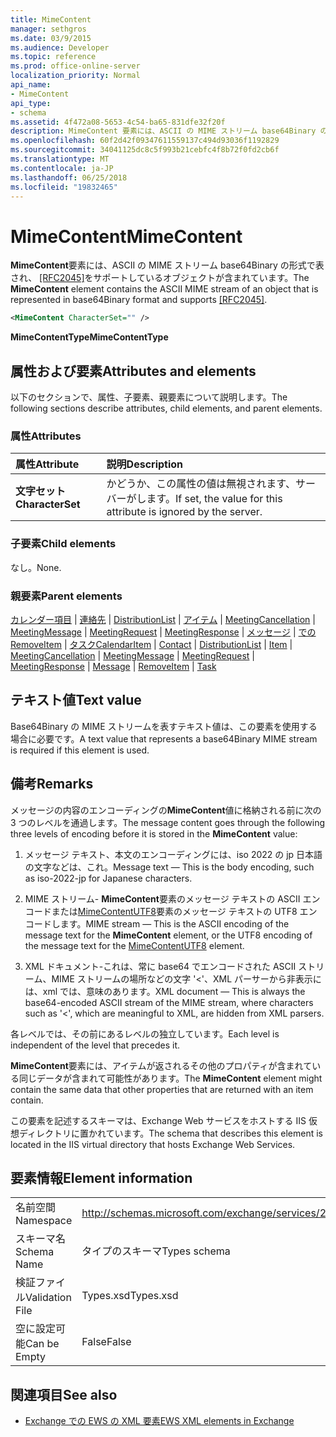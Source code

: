 ```yaml
---
title: MimeContent
manager: sethgros
ms.date: 03/9/2015
ms.audience: Developer
ms.topic: reference
ms.prod: office-online-server
localization_priority: Normal
api_name:
- MimeContent
api_type:
- schema
ms.assetid: 4f472a08-5653-4c54-ba65-831dfe32f20f
description: MimeContent 要素には、ASCII の MIME ストリーム base64Binary の形式で表され、[RFC2045] をサポートしているオブジェクトが含まれています。
ms.openlocfilehash: 60f2d42f09347611559137c494d93036f1192829
ms.sourcegitcommit: 34041125dc8c5f993b21cebfc4f8b72f0fd2cb6f
ms.translationtype: MT
ms.contentlocale: ja-JP
ms.lasthandoff: 06/25/2018
ms.locfileid: "19832465"
---
```

# <a name="mimecontent"></a><span data-ttu-id="69707-103">MimeContent</span><span class="sxs-lookup"><span data-stu-id="69707-103">MimeContent</span></span>

<span data-ttu-id="69707-104">**MimeContent**要素には、ASCII の MIME ストリーム base64Binary の形式で表され、 [[RFC2045]](http://www.rfc-editor.org/rfc/rfc2045.txt)をサポートしているオブジェクトが含まれています。</span><span class="sxs-lookup"><span data-stu-id="69707-104">The **MimeContent** element contains the ASCII MIME stream of an object that is represented in base64Binary format and supports [[RFC2045]](http://www.rfc-editor.org/rfc/rfc2045.txt).</span></span>
  
```xml
<MimeContent CharacterSet="" />
```

 <span data-ttu-id="69707-105">**MimeContentType**</span><span class="sxs-lookup"><span data-stu-id="69707-105">**MimeContentType**</span></span>
## <a name="attributes-and-elements"></a><span data-ttu-id="69707-106">属性および要素</span><span class="sxs-lookup"><span data-stu-id="69707-106">Attributes and elements</span></span>

<span data-ttu-id="69707-107">以下のセクションで、属性、子要素、親要素について説明します。</span><span class="sxs-lookup"><span data-stu-id="69707-107">The following sections describe attributes, child elements, and parent elements.</span></span>
  
### <a name="attributes"></a><span data-ttu-id="69707-108">属性</span><span class="sxs-lookup"><span data-stu-id="69707-108">Attributes</span></span>

|<span data-ttu-id="69707-109">**属性**</span><span class="sxs-lookup"><span data-stu-id="69707-109">**Attribute**</span></span>|<span data-ttu-id="69707-110">**説明**</span><span class="sxs-lookup"><span data-stu-id="69707-110">**Description**</span></span>|
|:-----|:-----|
|<span data-ttu-id="69707-111">**文字セット**</span><span class="sxs-lookup"><span data-stu-id="69707-111">**CharacterSet**</span></span> <br/> |<span data-ttu-id="69707-112">かどうか、この属性の値は無視されます、サーバーがします。</span><span class="sxs-lookup"><span data-stu-id="69707-112">If set, the value for this attribute is ignored by the server.</span></span>  <br/> |
   
### <a name="child-elements"></a><span data-ttu-id="69707-113">子要素</span><span class="sxs-lookup"><span data-stu-id="69707-113">Child elements</span></span>

<span data-ttu-id="69707-114">なし。</span><span class="sxs-lookup"><span data-stu-id="69707-114">None.</span></span>
  
### <a name="parent-elements"></a><span data-ttu-id="69707-115">親要素</span><span class="sxs-lookup"><span data-stu-id="69707-115">Parent elements</span></span>

<span data-ttu-id="69707-116">[カレンダー項目](calendaritem.md) | [連絡先](contact.md) | [DistributionList](distributionlist.md) | [アイテム](item.md) | [MeetingCancellation](meetingcancellation.md) | [MeetingMessage](meetingmessage.md) | [MeetingRequest](meetingrequest.md)  |  [MeetingResponse](meetingresponse.md) | [メッセージ](message-ex15websvcsotherref.md) | [での RemoveItem](removeitem.md) | [タスク](task.md)</span><span class="sxs-lookup"><span data-stu-id="69707-116">[CalendarItem](calendaritem.md) | [Contact](contact.md) | [DistributionList](distributionlist.md) | [Item](item.md) | [MeetingCancellation](meetingcancellation.md) | [MeetingMessage](meetingmessage.md) | [MeetingRequest](meetingrequest.md) | [MeetingResponse](meetingresponse.md) | [Message](message-ex15websvcsotherref.md) | [RemoveItem](removeitem.md) | [Task](task.md)</span></span>
  
## <a name="text-value"></a><span data-ttu-id="69707-117">テキスト値</span><span class="sxs-lookup"><span data-stu-id="69707-117">Text value</span></span>

<span data-ttu-id="69707-118">Base64Binary の MIME ストリームを表すテキスト値は、この要素を使用する場合に必要です。</span><span class="sxs-lookup"><span data-stu-id="69707-118">A text value that represents a base64Binary MIME stream is required if this element is used.</span></span>
  
## <a name="remarks"></a><span data-ttu-id="69707-119">備考</span><span class="sxs-lookup"><span data-stu-id="69707-119">Remarks</span></span>

<span data-ttu-id="69707-120">メッセージの内容のエンコーディングの**MimeContent**値に格納される前に次の 3 つのレベルを通過します。</span><span class="sxs-lookup"><span data-stu-id="69707-120">The message content goes through the following three levels of encoding before it is stored in the **MimeContent** value:</span></span> 
  
1. <span data-ttu-id="69707-121">メッセージ テキスト、本文のエンコーディングには、iso 2022 の jp 日本語の文字などは、これ。</span><span class="sxs-lookup"><span data-stu-id="69707-121">Message text — This is the body encoding, such as iso-2022-jp for Japanese characters.</span></span>
    
2. <span data-ttu-id="69707-122">MIME ストリーム- **MimeContent**要素のメッセージ テキストの ASCII エンコードまたは[MimeContentUTF8](mimecontentutf8.md)要素のメッセージ テキストの UTF8 エンコードします。</span><span class="sxs-lookup"><span data-stu-id="69707-122">MIME stream — This is the ASCII encoding of the message text for the **MimeContent** element, or the UTF8 encoding of the message text for the [MimeContentUTF8](mimecontentutf8.md) element.</span></span> 
    
3. <span data-ttu-id="69707-123">XML ドキュメント-これは、常に base64 でエンコードされた ASCII ストリーム、MIME ストリームの場所などの文字 '\<'、XML パーサーから非表示には、xml では、意味のあります。</span><span class="sxs-lookup"><span data-stu-id="69707-123">XML document — This is always the base64-encoded ASCII stream of the MIME stream, where characters such as '\<', which are meaningful to XML, are hidden from XML parsers.</span></span>
    
<span data-ttu-id="69707-124">各レベルでは、その前にあるレベルの独立しています。</span><span class="sxs-lookup"><span data-stu-id="69707-124">Each level is independent of the level that precedes it.</span></span>
  
<span data-ttu-id="69707-125">**MimeContent**要素には、アイテムが返されるその他のプロパティが含まれている同じデータが含まれて可能性があります。</span><span class="sxs-lookup"><span data-stu-id="69707-125">The **MimeContent** element might contain the same data that other properties that are returned with an item contain.</span></span> 
  
<span data-ttu-id="69707-126">この要素を記述するスキーマは、Exchange Web サービスをホストする IIS 仮想ディレクトリに置かれています。</span><span class="sxs-lookup"><span data-stu-id="69707-126">The schema that describes this element is located in the IIS virtual directory that hosts Exchange Web Services.</span></span>
  
## <a name="element-information"></a><span data-ttu-id="69707-127">要素情報</span><span class="sxs-lookup"><span data-stu-id="69707-127">Element information</span></span>

|||
|:-----|:-----|
|<span data-ttu-id="69707-128">名前空間</span><span class="sxs-lookup"><span data-stu-id="69707-128">Namespace</span></span>  <br/> |http://schemas.microsoft.com/exchange/services/2006/types  <br/> |
|<span data-ttu-id="69707-129">スキーマ名</span><span class="sxs-lookup"><span data-stu-id="69707-129">Schema Name</span></span>  <br/> |<span data-ttu-id="69707-130">タイプのスキーマ</span><span class="sxs-lookup"><span data-stu-id="69707-130">Types schema</span></span>  <br/> |
|<span data-ttu-id="69707-131">検証ファイル</span><span class="sxs-lookup"><span data-stu-id="69707-131">Validation File</span></span>  <br/> |<span data-ttu-id="69707-132">Types.xsd</span><span class="sxs-lookup"><span data-stu-id="69707-132">Types.xsd</span></span>  <br/> |
|<span data-ttu-id="69707-133">空に設定可能</span><span class="sxs-lookup"><span data-stu-id="69707-133">Can be Empty</span></span>  <br/> |<span data-ttu-id="69707-134">False</span><span class="sxs-lookup"><span data-stu-id="69707-134">False</span></span>  <br/> |
   
## <a name="see-also"></a><span data-ttu-id="69707-135">関連項目</span><span class="sxs-lookup"><span data-stu-id="69707-135">See also</span></span>



- [<span data-ttu-id="69707-136">Exchange での EWS の XML 要素</span><span class="sxs-lookup"><span data-stu-id="69707-136">EWS XML elements in Exchange</span></span>](ews-xml-elements-in-exchange.md)

